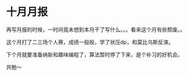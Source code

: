 # 十月月报

再写月报的时候，一时间竟未想到本月干了写什么。。。看来这个月有些颓废。。

这个月打了二三场个人赛，成绩一般般，学了状压dp，和莫比乌斯反演。

下个月就要准备纳新和趣味编程了，算法暂时停了下来，是个补习的好机会。

共勉～
